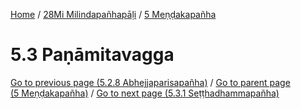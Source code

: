 
[Home](/) / [28Mi Milindapañhapāḷi](../../28Mi.md) / [5 Meṇḍakapañha](../5.md)

# 5.3 Paṇāmitavagga


[Go to previous page (5.2.8 Abhejjaparisapañha)](5.2/5.2.8.md) / [Go to parent page (5 Meṇḍakapañha)](../5.md) / [Go to next page (5.3.1 Seṭṭhadhammapañha)](5.3/5.3.1.md)


